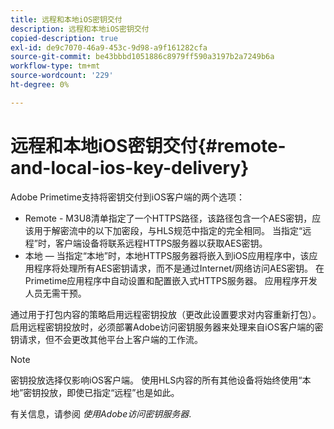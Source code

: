 ```yaml
---
title: 远程和本地iOS密钥交付
description: 远程和本地iOS密钥交付
copied-description: true
exl-id: de9c7070-46a9-453c-9d98-a9f161282cfa
source-git-commit: be43bbbd1051886c8979ff590a3197b2a7249b6a
workflow-type: tm+mt
source-wordcount: '229'
ht-degree: 0%

---
```


# 远程和本地iOS密钥交付{#remote-and-local-ios-key-delivery}

Adobe Primetime支持将密钥交付到iOS客户端的两个选项：

* Remote - M3U8清单指定了一个HTTPS路径，该路径包含一个AES密钥，应该用于解密流中的以下加密段，与HLS规范中指定的完全相同。 当指定“远程”时，客户端设备将联系远程HTTPS服务器以获取AES密钥。
* 本地 — 当指定“本地”时，本地HTTPS服务器将嵌入到iOS应用程序中，该应用程序将处理所有AES密钥请求，而不是通过Internet/网络访问AES密钥。 在Primetime应用程序中自动设置和配置嵌入式HTTPS服务器。 应用程序开发人员无需干预。

通过用于打包内容的策略启用远程密钥投放（更改此设置要求对内容重新打包）。启用远程密钥投放时，必须部署Adobe访问密钥服务器来处理来自iOS客户端的密钥请求，但不会更改其他平台上客户端的工作流。

>[!NOTE]
>
>密钥投放选择仅影响iOS客户端。 使用HLS内容的所有其他设备将始终使用“本地”密钥投放，即使已指定“远程”也是如此。

有关信息，请参阅 *使用Adobe访问密钥服务器*.
